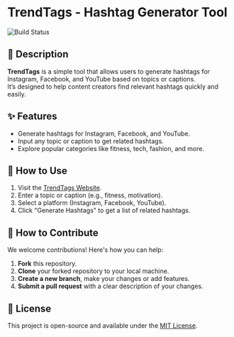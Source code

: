 # TrendTags - Hashtag Generator Tool

![Build Status](https://github.com/imDarshanGK/TrendTags/actions/workflows/main.yml/badge.svg)

## 📄 Description
**TrendTags** is a simple tool that allows users to generate hashtags for Instagram, Facebook, and YouTube based on topics or captions.  
It’s designed to help content creators find relevant hashtags quickly and easily.

## ✨ Features
- Generate hashtags for Instagram, Facebook, and YouTube.
- Input any topic or caption to get related hashtags.
- Explore popular categories like fitness, tech, fashion, and more.

## 🚀 How to Use
1. Visit the [TrendTags Website](https://trendtags.netlify.app/).
2. Enter a topic or caption (e.g., fitness, motivation).
3. Select a platform (Instagram, Facebook, YouTube).
4. Click "Generate Hashtags" to get a list of related hashtags.

## 🤝 How to Contribute
We welcome contributions! Here's how you can help:
1. **Fork** this repository.
2. **Clone** your forked repository to your local machine.
3. **Create a new branch**, make your changes or add features.
4. **Submit a pull request** with a clear description of your changes.

## 📜 License
This project is open-source and available under the [MIT License](LICENSE).
